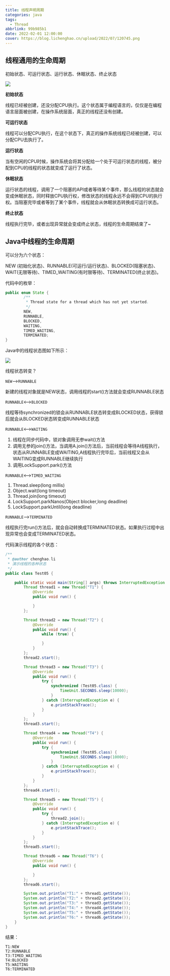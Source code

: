 ```yaml
---
title: 线程声明周期
categories: java
tags: 
  - Thread
abbrlink: 99b985b1
date: 2022-02-01 12:00:00
cover: https://blog.lichenghao.cn/upload/2022/07/120745.png
---
```




## 线程通用的生命周期

初始状态、可运行状态、运行状态、休眠状态、终止状态

![](https://blog.lichenghao.cn/upload/2022/07/112610.png)



**初始状态**

线程已经被创建，还没分配CPU执行。这个状态属于编程语言的，仅仅是在编程语言层面被创建，在操作系统层面，真正的线程还没有创建。

**可运行状态**

线程可以分配CPU执行，在这个状态下，真正的操作系统线程已经被创建，可以分配CPU去执行了。

**运行状态**

当有空闲的CPU时候，操作系统会将其分配给一个处于可运行状态的线程，被分配到CPU的线程的状态就变成了运行了状态。

**休眠状态**

运行状态的线程，调用了一个阻塞的API或者等待某个事件，那么线程的状态就会变成休眠状态，同时释放CPU执行权，修改状态的线程永远不会得到CPU的执行权。当阻塞完毕或者等到了某个事件，线程就会从休眠状态转换成可运行状态。

**终止状态**

线程执行完毕，或者出现异常就会变成终止状态，线程的生命周期结束了~



## Java中线程的生命周期

可以分为六个状态：

NEW (初始化状态)、RUNNABLE(可运行/运行状态)、BLOCKED(阻塞状态)、WAIT(无限等待)、TIMED_WAITING(有时限等待)、TERMINATED(终止状态)。

代码中的枚举：

```java
public enum State {
        /**
         * Thread state for a thread which has not yet started.
         */
        NEW,
        RUNNABLE,
        BLOCKED,
        WAITING,
        TIMED_WAITING,
        TERMINATED;
}
```

Java中的线程状态图如下所示：

![](https://blog.lichenghao.cn/upload/2022/07/120745.png)

线程状态转变？

`NEW`——>`RUNNABLE`

新建的线程对象就是NEW状态，调用线程的start()方法就会变成RUNNABLE状态

`RUNNABLE`<——>`BLOCKED`

线程等待synchronized的锁会从RUNNABLE状态转变成BLOCKED状态，获得锁后就会从BLOCKED状态转变成RUNNABLE状态

`RUNNABLE`<——>`WAITING`

1. 线程在同步代码中，锁对象调用无参wait()方法
2. 调用无参的join()方法，当调用A.join()方法后，当前线程会等待A线程执行，状态从RUNNABLE变成WAITING,A线程执行完毕后，当前线程又会从WAITING变成RUNNABLE继续执行
3. 调用LockSupport.park()方法

`RUNNABLE`<——>`TIMED_WAITING`

1. Thread.sleep(long millis)
2. Object.wait(long  timeout)
3. Thread.join(long timeout)
4. LockSupport.parkNanos(Object blocker,long deadline)
5. LockSupport.parkUntil(long deadline)

`RUNNABLE`——>`TERMINATED`

线程执行完run()方法后，就会自动转换成TERMINATED状态。如果执行过程中出现异常也会变成TERMINATED状态。

代码演示线程的各个状态：

```java
/**
 * @author chenghao.li
 * 演示线程的各种状态
 */
public class Test05 {

    public static void main(String[] args) throws InterruptedException {
        Thread thread1 = new Thread("T1") {
            @Override
            public void run() {

            }
        };

        Thread thread2 = new Thread("T2") {
            @Override
            public void run() {
                while (true) {

                }
            }
        };
        thread2.start();

        Thread thread3 = new Thread("T3") {
            @Override
            public void run() {
                try {
                    synchronized (Test05.class) {
                        TimeUnit.SECONDS.sleep(10000);
                    }
                } catch (InterruptedException e) {
                    e.printStackTrace();
                }
            }
        };
        thread3.start();

        Thread thread4 = new Thread("T4") {
            @Override
            public void run() {
                try {
                    synchronized (Test05.class) {
                        TimeUnit.SECONDS.sleep(10000);
                    }
                } catch (InterruptedException e) {
                    e.printStackTrace();
                }
            }
        };
        thread4.start();

        Thread thread5 = new Thread("T5") {
            @Override
            public void run() {
                try {
                    thread2.join();
                } catch (InterruptedException e) {
                    e.printStackTrace();
                }
            }
        };
        thread5.start();

        Thread thread6 = new Thread("T6") {
            @Override
            public void run() {

            }
        };
        thread6.start();

        System.out.println("T1:" + thread1.getState());
        System.out.println("T2:" + thread2.getState());
        System.out.println("T3:" + thread3.getState());
        System.out.println("T4:" + thread4.getState());
        System.out.println("T5:" + thread5.getState());
        System.out.println("T6:" + thread6.getState());
    }
}
```

结果：

```properties
T1:NEW
T2:RUNNABLE
T3:TIMED_WAITING
T4:BLOCKED
T5:WAITING
T6:TERMINATED
```













